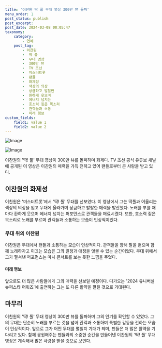```yaml
---
title: '이찬원 딱 풀 무대 영상 300만 뷰 돌파'
menu_order: 1
post_status: publish
post_excerpt: 
post_date: 2024-03-08 00:05:47
taxonomy:
    category:
        - 연예
    post_tag:
        - 이찬원
        -  딱 풀
        -  무대 영상
        -  300만 뷰
        -  TV 조선
        -  미스터트롯
        -  팬들
        -  화제성
        -  색상의 의상
        -  상큼하고 발랄한
        -  환하게 웃으며
        -  에너지 넘치는
        -  호소력 짙은 목소리
        -  관객들과 소통
        -  미래 행보
custom_fields:
    field1: value 1
    field2: value 2
---
```


![Image](https://mimgnews.pstatic.net/image/108/2024/03/07/0003219031_001_20240307064701196.jpg?type=w540)

![Image](https://ssl.pstatic.net/mimgnews/image/108/2024/03/07/0003219031_002_20240307064701339.jpg?type=w540)

이찬원의 '딱! 풀' 무대 영상이 300만 뷰를 돌파하며 화제다. TV 조선 공식 유튜브 채널에 공개된 이 영상은 이찬원의 매력을 가득 전하고 있어 팬들로부터 큰 사랑을 받고 있다.
## 이찬원의 화제성
이찬원은 '미스터트롯'에서 '딱! 풀' 무대를 선보였다. 이 영상에서 그는 딱풀과 어울리는 색상의 의상을 입고 무대에 올라가며 상큼하고 발랄한 매력을 발산했다. 노래를 부를 때마다 환하게 웃으며 에너지 넘치는 퍼포먼스로 관객들을 매료시켰다. 또한, 호소력 짙은 목소리로 노래를 부르며 관객들과 소통하는 모습이 인상적이었다.
### 무대 위의 이찬원
이찬원은 무대에서 팬들과 소통하는 모습이 인상적이다. 관객들을 향해 팔을 뻗으며 함께 노래하자고 이끄는 모습은 그의 열정과 애정을 엿볼 수 있는 순간이었다. 무대 위에서 그가 펼쳐낸 퍼포먼스는 마치 콘서트를 보는 듯한 느낌을 주었다.
#### 미래 행보
앞으로도 더 많은 사람들에게 그의 매력을 선보일 예정이다. 다가오는 '2024 유니버설 슈퍼스타 어워즈'에 출연하는 그는 또 다른 활약을 펼칠 것으로 기대된다.
## 마무리
이찬원의 '딱! 풀' 무대 영상이 300만 뷰를 돌파하며 그의 인기를 확인할 수 있었다. 그의 무대는 단순히 노래를 부르는 것을 넘어 관객과 소통하며 특별한 감동을 전하는 모습이 인상적이다. 앞으로 그가 어떤 무대를 펼칠지 기대가 되며, 팬들은 더 많은 활약을 기다리고 있다. 함께 응원해주는 팬들과의 소중한 순간을 만들어낸 이찬원의 '딱! 풀' 무대 영상은 계속해서 많은 사랑을 받을 것으로 보인다.
